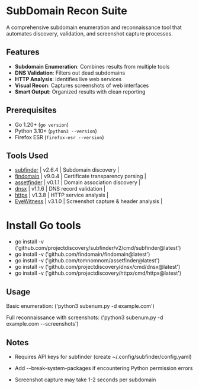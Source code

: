 # SubDomain Recon Suite

A comprehensive subdomain enumeration and reconnaissance tool that automates discovery, validation, and screenshot capture processes.

## Features

- **Subdomain Enumeration**: Combines results from multiple tools
- **DNS Validation**: Filters out dead subdomains
- **HTTP Analysis**: Identifies live web services
- **Visual Recon**: Captures screenshots of web interfaces
- **Smart Output**: Organized results with clean reporting

## Prerequisites

- Go 1.20+ (`go version`)
- Python 3.10+ (`python3 --version`)
- Firefox ESR (`firefox-esr --version`)

## Tools Used

 - [subfinder](https://github.com/projectdiscovery/subfinder) | v2.6.4 | Subdomain discovery |
 - [findomain](https://github.com/Findomain/Findomain) | v9.0.4 | Certificate transparency parsing |
 - [assetfinder](https://github.com/tomnomnom/assetfinder) | v0.1.1 | Domain association discovery |
 - [dnsx](https://github.com/projectdiscovery/dnsx) | v1.1.6 | DNS record validation |
 - [httpx](https://github.com/projectdiscovery/httpx) | v1.3.8 | HTTP service analysis |
 - [EyeWitness](https://github.com/FortyNorthSecurity/EyeWitness) | v3.1.0 | Screenshot capture & header analysis |

# Install Go tools

 - go install -v ('github.com/projectdiscovery/subfinder/v2/cmd/subfinder@latest')
 - go install -v ('github.com/findomain/findomain@latest')
 - go install -v ('github.com/tomnomnom/assetfinder@latest')
 - go install -v ('github.com/projectdiscovery/dnsx/cmd/dnsx@latest')
 - go install -v ('github.com/projectdiscovery/httpx/cmd/httpx@latest')

## Usage 

Basic enumeration:
('python3 subenum.py -d example.com')

Full reconnaissance with screenshots:
('python3 subenum.py -d example.com --screenshots')

## Notes

 - Requires API keys for subfinder (create ~/.config/subfinder/config.yaml)

 - Add --break-system-packages if encountering Python permission errors

 - Screenshot capture may take 1-2 seconds per subdomain


